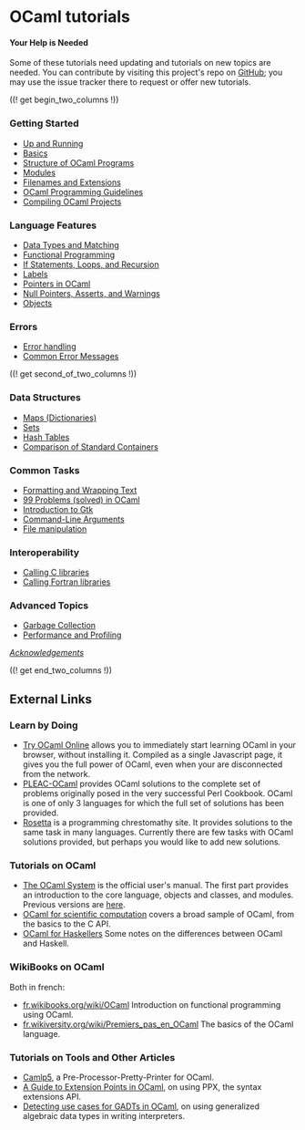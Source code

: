 <!-- ((! set title OCaml Tutorials !)) ((! set learn !)) -->
<!-- {{! input template/macros.mpp !}} -->

# OCaml tutorials

#### Your Help is Needed
Some of these tutorials need updating and tutorials on new topics are
needed. You can contribute by visiting this project's repo on
[GitHub](https://github.com/ocaml/ocaml.org); you may use the issue tracker
there to request or offer new tutorials.

((! get begin_two_columns !))

### Getting Started

* [Up and Running](up_and_running.html)
* [Basics](basics.html)
* [Structure of OCaml Programs](structure_of_ocaml_programs.html)
* [Modules](modules.html)
* [Filenames and Extensions](filenames.html)
* [OCaml Programming Guidelines](guidelines.html)
* [Compiling OCaml Projects](compiling_ocaml_projects.html)

### Language Features

* [Data Types and Matching](data_types_and_matching.html)
* [Functional Programming](functional_programming.html)
* [If Statements, Loops, and
 Recursion](if_statements_loops_and_recursion.html)
* [Labels](labels.html)
* [Pointers in OCaml](pointers.html)
* [Null Pointers, Asserts, and
 Warnings](null_pointers_asserts_and_warnings.html)
* [Objects](objects.html)

### Errors

* [Error handling](error_handling.html)
* [Common Error Messages](common_error_messages.html)

((! get second_of_two_columns !))

### Data Structures

* [Maps (Dictionaries)](map.html)
* [Sets](set.html)
* [Hash Tables](hashtbl.html)
* [Comparison of Standard
 Containers](comparison_of_standard_containers.html)

### Common Tasks

* [Formatting and Wrapping Text](format.html)
* [99 Problems (solved) in OCaml](99problems.html)
* [Introduction to Gtk](introduction_to_gtk.html)
* [Command-Line Arguments](command-line_arguments.html)
* [File manipulation](file_manipulation.html)

### Interoperability

* [Calling C libraries](calling_c_libraries.html)
* [Calling Fortran libraries](calling_fortran_libraries.html)

### Advanced Topics

* [Garbage Collection](garbage_collection.html)
* [Performance and Profiling](performance_and_profiling.html)

[_Acknowledgements_](../../contributors.html#Oldercontributorstothetutorials)

((! get end_two_columns !))


## External Links

### Learn by Doing

* [Try OCaml Online](http://try.ocamlpro.com/) allows
 you to immediately start learning OCaml in your browser, without
 installing it. Compiled as a single Javascript page, it gives you
 the full power of OCaml, even when your are disconnected from the
 network.
* [PLEAC-OCaml](http://pleac.sourceforge.net/pleac_ocaml/) provides
 OCaml solutions to the complete set of problems originally posed in
 the very successful Perl Cookbook. OCaml is one of only 3 languages
 for which the full set of solutions has been provided.
* [Rosetta](http://rosettacode.org/wiki/Category:OCaml) is a
 programming chrestomathy site. It provides solutions to the same
 task in many languages. Currently there are few tasks with OCaml
 solutions provided, but perhaps you would like to add new solutions.

### Tutorials on OCaml

* [The OCaml System](/releases/latest/manual.html) is the official user's
  manual. The first part provides an introduction to the core language, objects
  and classes, and modules.  Previous versions are
  [here](http://caml.inria.fr/pub/docs/).
* [OCaml for scientific
  computation](http://www.southampton.ac.uk/~fangohr/software/ocamltutorial/)
  covers a broad sample of OCaml, from the basics to the C API.
* [OCaml for Haskellers](http://blog.ezyang.com/2010/10/ocaml-for-haskellers/)
  Some notes on the differences between OCaml and Haskell.

### WikiBooks on OCaml

Both in french:
* [fr.wikibooks.org/wiki/OCaml](http://fr.wikibooks.org/wiki/OCaml)
  Introduction on functional programming using OCaml.
* [fr.wikiversity.org/wiki/Premiers_pas_en_OCaml](http://fr.wikiversity.org/wiki/Premiers_pas_en_OCaml)
  The basics of the OCaml language.


### Tutorials on Tools and Other Articles

* [Camlp5](camlp5.html), a Pre-Processor-Pretty-Printer for OCaml.
* [A Guide to Extension Points in OCaml](http://whitequark.org/blog/2014/04/16/a-guide-to-extension-points-in-ocaml/),
  on using PPX, the syntax extensions API.
* [Detecting use cases for GADTs in OCaml](http://mads-hartmann.com/ocaml/2015/01/05/gadt-ocaml.html),
  on using generalized algebraic data types in writing interpreters.
